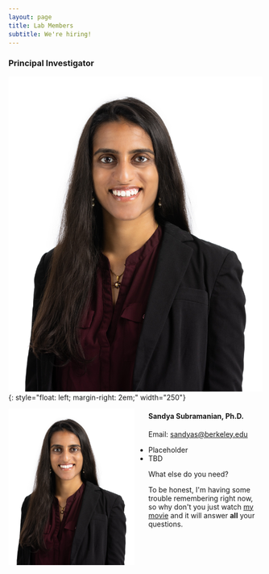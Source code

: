 ```yaml
---
layout: page
title: Lab Members
subtitle: We're hiring!
---
```


### Principal Investigator

![Sandya_headshot](/assets/img/20220609_0469_SSubramanian_cropped.jpg){: style="float: left; margin-right: 2em;" width="250"}

<img src="/assets/img/20220609_0469_SSubramanian_cropped.jpg" style="float: left; margin-right: 2em;" width="250"/>

#### Sandya Subramanian, Ph.D.

Email: <a href="mailto:sandyas@berkeley.edu">sandyas@berkeley.edu</a>

  - Placeholder
  - TBD

What else do you need?

To be honest, I'm having some trouble remembering right now, so why don't you just watch [my movie](https://en.wikipedia.org/wiki/The_Princess_Bride_%28film%29) and it will answer **all** your questions.
